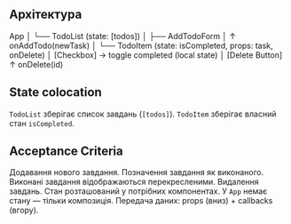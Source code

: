 ## Архітектура

App
│
└── TodoList (state: [todos])
      │
      ├── AddTodoForm
      │     ↑ onAddTodo(newTask)
      │
      └── TodoItem (state: isCompleted, props: task, onDelete)
            │   [Checkbox] → toggle completed (local state)
            │   [Delete Button] ↑ onDelete(id)

## State colocation
`TodoList` зберігає список завдань (`[todos]`).
`TodoItem` зберігає власний стан `isCompleted`.

## Acceptance Criteria
Додавання нового завдання.
Позначення завдання як виконаного.
Виконані завдання відображаються перекресленими.
Видалення завдань.
Стан розташований у потрібних компонентах.
У `App` немає стану — тільки композиція.
Передача даних: props (вниз) + callbacks (вгору).

